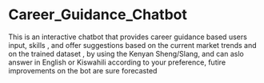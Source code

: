 # Career_Guidance_Chatbot
This is an interactive chatbot that provides career guidance based users input, skills  , and offer suggestions based on the current market trends and on the trained dataset , by using  the Kenyan Sheng/Slang, and can aslo answer in English or Kiswahili according to your preference, futire improvements on the bot are sure forecasted
